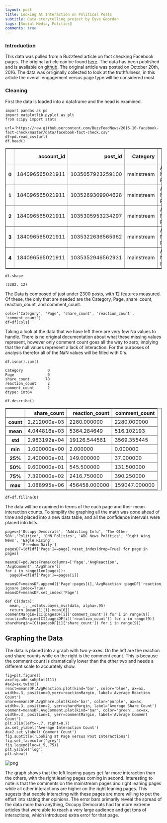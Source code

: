 ```yaml
---
layout: post
title: Looking At Interaction on Political Posts
subtitle: Data storytelling project by Eyve Geordan
tags: [Social Media, Politics]
comments: true
---
```


### Introduction

This data was pulled from a Buzzfeed article on fact checking Facebook pages. The original article can be found [here](https://www.buzzfeednews.com/article/craigsilverman/partisan-fb-pages-analysis#.ia1QB2KJl). The data has been published and is available on [github](https://github.com/BuzzFeedNews/2016-10-facebook-fact-check/blob/master/data/facebook-fact-check.csv). The original article was posted on October 20th, 2016. The data was orriginally collected to look at the truthfulness, in this article the overall engagement versus page type will be considered most.

### Cleaning

First the data is loaded into a dataframe and the head is examined.




```
import pandas as pd
import matplotlib.pyplot as plt
from scipy import stats
```


```
url='https://raw.githubusercontent.com/BuzzFeedNews/2016-10-facebook-fact-check/master/data/facebook-fact-check.csv'
df=pd.read_csv(url)
df.head()
```




<div>
<style scoped>
    .dataframe tbody tr th:only-of-type {
        vertical-align: middle;
    }

    .dataframe tbody tr th {
        vertical-align: top;
    }

    .dataframe thead th {
        text-align: right;
    }
</style>
<table border="1" class="dataframe">
  <thead>
    <tr style="text-align: right;">
      <th></th>
      <th>account_id</th>
      <th>post_id</th>
      <th>Category</th>
      <th>Page</th>
      <th>Post URL</th>
      <th>Date Published</th>
      <th>Post Type</th>
      <th>Rating</th>
      <th>Debate</th>
      <th>share_count</th>
      <th>reaction_count</th>
      <th>comment_count</th>
    </tr>
  </thead>
  <tbody>
    <tr>
      <th>0</th>
      <td>184096565021911</td>
      <td>1035057923259100</td>
      <td>mainstream</td>
      <td>ABC News Politics</td>
      <td>https://www.facebook.com/ABCNewsPolitics/posts...</td>
      <td>2016-09-19</td>
      <td>video</td>
      <td>no factual content</td>
      <td>NaN</td>
      <td>NaN</td>
      <td>146.0</td>
      <td>15.0</td>
    </tr>
    <tr>
      <th>1</th>
      <td>184096565021911</td>
      <td>1035269309904628</td>
      <td>mainstream</td>
      <td>ABC News Politics</td>
      <td>https://www.facebook.com/ABCNewsPolitics/posts...</td>
      <td>2016-09-19</td>
      <td>link</td>
      <td>mostly true</td>
      <td>NaN</td>
      <td>1.0</td>
      <td>33.0</td>
      <td>34.0</td>
    </tr>
    <tr>
      <th>2</th>
      <td>184096565021911</td>
      <td>1035305953234297</td>
      <td>mainstream</td>
      <td>ABC News Politics</td>
      <td>https://www.facebook.com/ABCNewsPolitics/posts...</td>
      <td>2016-09-19</td>
      <td>link</td>
      <td>mostly true</td>
      <td>NaN</td>
      <td>34.0</td>
      <td>63.0</td>
      <td>27.0</td>
    </tr>
    <tr>
      <th>3</th>
      <td>184096565021911</td>
      <td>1035322636565962</td>
      <td>mainstream</td>
      <td>ABC News Politics</td>
      <td>https://www.facebook.com/ABCNewsPolitics/posts...</td>
      <td>2016-09-19</td>
      <td>link</td>
      <td>mostly true</td>
      <td>NaN</td>
      <td>35.0</td>
      <td>170.0</td>
      <td>86.0</td>
    </tr>
    <tr>
      <th>4</th>
      <td>184096565021911</td>
      <td>1035352946562931</td>
      <td>mainstream</td>
      <td>ABC News Politics</td>
      <td>https://www.facebook.com/ABCNewsPolitics/posts...</td>
      <td>2016-09-19</td>
      <td>video</td>
      <td>mostly true</td>
      <td>NaN</td>
      <td>568.0</td>
      <td>3188.0</td>
      <td>2815.0</td>
    </tr>
  </tbody>
</table>
</div>




```
df.shape
```




    (2282, 12)



The Data is composed of just under 2300 posts, with 12 features measured. Of these, the only that are needed are the Category, Page, share_count, reaction_count, and comment_count. 


```
cols=['Category', 'Page', 'share_count', 'reaction_count', 'comment_count']
df=df[cols]
```

Taking a look at the data that we have left there are very few Na values to handle. There is no original documentation about what these missing values represent, however only comment count goes all the way to zero, implying that the null values represent a lack of interaction. For the purposes of analysis therefor all of the NaN values will be filled with 0's. 


```
df.isna().sum()
```




    Category           0
    Page               0
    share_count       70
    reaction_count     2
    comment_count      2
    dtype: int64




```
df.describe()
```




<div>
<style scoped>
    .dataframe tbody tr th:only-of-type {
        vertical-align: middle;
    }

    .dataframe tbody tr th {
        vertical-align: top;
    }

    .dataframe thead th {
        text-align: right;
    }
</style>
<table border="1" class="dataframe">
  <thead>
    <tr style="text-align: right;">
      <th></th>
      <th>share_count</th>
      <th>reaction_count</th>
      <th>comment_count</th>
    </tr>
  </thead>
  <tbody>
    <tr>
      <th>count</th>
      <td>2.212000e+03</td>
      <td>2280.000000</td>
      <td>2280.000000</td>
    </tr>
    <tr>
      <th>mean</th>
      <td>4.044816e+03</td>
      <td>5364.284649</td>
      <td>516.102193</td>
    </tr>
    <tr>
      <th>std</th>
      <td>2.983192e+04</td>
      <td>19126.544561</td>
      <td>3569.355445</td>
    </tr>
    <tr>
      <th>min</th>
      <td>1.000000e+00</td>
      <td>2.000000</td>
      <td>0.000000</td>
    </tr>
    <tr>
      <th>25%</th>
      <td>2.400000e+01</td>
      <td>149.000000</td>
      <td>37.000000</td>
    </tr>
    <tr>
      <th>50%</th>
      <td>9.600000e+01</td>
      <td>545.500000</td>
      <td>131.500000</td>
    </tr>
    <tr>
      <th>75%</th>
      <td>7.390000e+02</td>
      <td>2416.750000</td>
      <td>390.250000</td>
    </tr>
    <tr>
      <th>max</th>
      <td>1.088995e+06</td>
      <td>456458.000000</td>
      <td>159047.000000</td>
    </tr>
  </tbody>
</table>
</div>




```
df=df.fillna(0)
```

The data will be examined in terms of the each page and their mean interaction counts. To simplify the graphing all the math was done ahead of time and placed into a new data table, and all the confidence intervals were placed into lists.  



```
pages=['Occupy Democrats', 'Addicting Info', 'The Other 98%','Politico', 'CNN Politics', 'ABC News Politics', 'Right Wing News', 'Eagle Rising', 
       'Freedom Daily']
pagesDF=[df[df['Page']==page].reset_index(drop=True) for page in pages]

meansDF=pd.DataFrame(columns=['Page','AvgReaction', 'AvgComment','AvgShare'])
for i in range(len(pages)):
  pageDF=df[df['Page']==pages[i]]
  meansDF=meansDF.append({'Page':pages[i],'AvgReaction':pageDF['reaction_count'].mean(),'AvgComment':pageDF['comment_count'].mean(),'AvgShare':pageDF['share_count'].mean()}, ignore_index=True)
meansDF=meansDF.set_index('Page')
```


```
def CI(data):
  mean, _, _=stats.bayes_mvs(data, alpha=.95)
  return (mean[1][1]-mean[0])
commentMargin=[CI(pagesDF[i]['comment_count']) for i in range(9)]
reactionMargin=[CI(pagesDF[i]['reaction_count']) for i in range(9)]
shareMargin=[CI(pagesDF[i]['share_count']) for i in range(9)]
```

## Graphing the Data

The data is placed into a graph with two y-axes. On the left are the reaction and share counts while on the right is the comment count. This is because the comment count is dramatically lower than the other two and needs a different scale to accurately show. 


```
fig=plt.figure()
ax=fig.add_subplot(111)
#ax2=ax.twinx()
react=meansDF.AvgReaction.plot(kind='bar', color='blue', ax=ax, width=.3, position=0,yerr=reactionMargin, label='Average Reaction Count')
share=meansDF.AvgShare.plot(kind='bar', color='purple', ax=ax, width=.3, position=2, yerr=shareMargin, label='Average Share Count')
comment=meansDF.AvgComment.plot(kind='bar', color='green', ax=ax, width=.3, position=1, yerr=commentMargin, label='Average Comment Count')
plt.xlim(left=-.7, right=8.7)
ax.set_ylabel('Average Interaction Count')
#ax2.set_ylabel('Comment Count')
fig.suptitle('Looking at Page versus Post Interactions')
fig.set_facecolor('grey')
fig.legend(loc=(.5,.75))
plt.yscale('log')
plt.show()
```


![png](hello_world.jpeg)


The graph shows that the left leaning pages get far more interaction than the others, with the right leaning pages coming in second. Interesting to note is that the comments on the mainstream pages and right leaning pages while all other interactions are higher on the right leaning pages. This sugests that people interacting with these pages are more willing to put the effort into stating ther opinions. The error bars primarily reveal the spread of the data more than anything, Occupy Democrats had far more extreme articles that were able to reach a very large audience and get tons of interactions, which introduced extra error for that page. 
